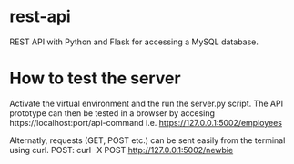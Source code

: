 # rest-api
REST API with Python and Flask for accessing a MySQL database.

# How to test the server
Activate the virtual environment and the run the server.py script. The API prototype can then be tested in a browser by accesing
https://localhost:port/api-command i.e. https://127.0.0.1:5002/employees

Alternatly, requests (GET, POST etc.) can be sent easily from the terminal using curl.
POST: curl -X POST http://127.0.0.1:5002/newbie
